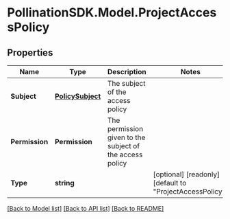 
# PollinationSDK.Model.ProjectAccessPolicy

## Properties

Name | Type | Description | Notes
------------ | ------------- | ------------- | -------------
**Subject** | [**PolicySubject**](PolicySubject.md) | The subject of the access policy | 
**Permission** | **Permission** | The permission given to the subject of the access policy | 
**Type** | **string** |  | [optional] [readonly] [default to "ProjectAccessPolicy"]

[[Back to Model list]](../README.md#documentation-for-models)
[[Back to API list]](../README.md#documentation-for-api-endpoints)
[[Back to README]](../README.md)

